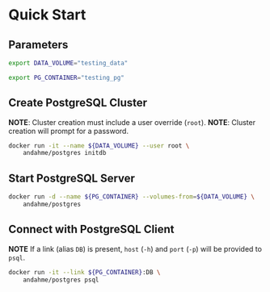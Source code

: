 # Quick Start

## Parameters
```bash
export DATA_VOLUME="testing_data"
```
```bash
export PG_CONTAINER="testing_pg"
```

## Create PostgreSQL Cluster
**NOTE**: Cluster creation must include a user override (`root`).
**NOTE**: Cluster creation will prompt for a password.
```bash
docker run -it --name ${DATA_VOLUME} --user root \
    andahme/postgres initdb
```

## Start PostgreSQL Server
```bash
docker run -d --name ${PG_CONTAINER} --volumes-from=${DATA_VOLUME} \
    andahme/postgres
```

## Connect with PostgreSQL Client
**NOTE** If a link (alias `DB`) is present, `host` (`-h`) and `port` (`-p`) will be provided to `psql`.
```bash
docker run -it --link ${PG_CONTAINER}:DB \
    andahme/postgres psql
```
